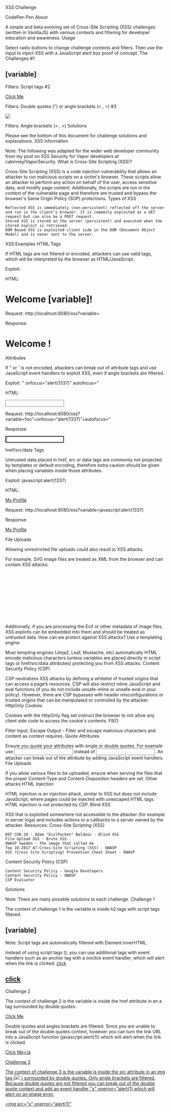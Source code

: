 XSS Challenge

CodePen Pen
About

A simple and beta evolving set of Cross-Site Scripting (XSS) challenges (written in VanillaJS) with various contexts and filtering for developer education and awareness.
Usage

Select radio buttons to change challenge contexts and filters. Then use the input to inject XSS with a JavaScript alert box proof of concept.
The Challenges
#1

<h2>[variable]</h2>

Filters: Script tags
#2

<a href="[variable]">Click Me</a>

Filters: Double quotes (") or angle brackets (< , >)
#3

<img src="[variable]">

Filters: Angle brackets (< , >)
Solutions

Please see the bottom of this document for challenge solutions and explanations.
XSS Information

Note: The following was adapted for the wider web developer community from my post on XSS Security for Vapor developers at cakinney/VaporSecurity.
What is Cross-Site Scripting (XSS)?

Cross-Site Scripting (XSS) is a code injection vulnerability that allows an attacker to run malicious scripts on a victim's browser. These scripts allow an attacker to perform any action on behalf of the user, access sensitive data, and modify page content. Additionally, the scripts are run in the context of the vulnerable page and therefore are trusted and bypass the browser's Same Origin Policy (SOP) protections.
Types of XSS

    Reflected XSS is immediately (non-persistent) reflected off the server and run in the client’s browser. It is commonly exploited as a GET request but can also be a POST request.
    Stored XSS is stored on the server (persistent) and executed when the stored exploit is retrieved.
    DOM Based XSS is exploited client side in the DOM (Document Object Model) and is never sent to the server.

XSS Examples
HTML Tags

If HTML tags are not filtered or encoded, attackers can use valid tags, which will be interpreted by the browser as HTML/JavaScript.

Exploit:

<script>alert(1337)</script>

HTML:

<h1>Welcome [variable]!</h1>

Request:
http://localhost:8080/xss?variable=<script>alert(1337)</script>

Response:

<h1>Welcome <script>alert(1337)</script>!</h1>

Attributes

If " or ' is not encoded, attackers can break out of attribute tags and use JavaScript event handlers to exploit XSS, even if angle brackets are filtered.

Exploit:
" onfocus="alert(1337)" autofocus="

HTML:

<input id="[variable]" type=“text”>

Request:
http://localhost:8080/xss?variable=foo”+onfocus=“alert(1337)”+autofocus=“

Response:

<input id="foo" onfocus="alert(1337)" autofocus="" type=“text”>

href/src/data Tags

Untrusted data placed in href, src or data tags are commonly not projected by templates or default encoding, therefore extra caution should be given when placing variables inside those attributes.

Exploit:
javascript:alert(1337)

HTML:

<a href="[variable]">My Profile</a>

Request:
http://localhost:8080/xss?variable=javascript:alert(1337)

Response:

<a href="javascript:alert(1337)">My Profile</a>

File Uploads

Allowing unrestricted file uploads could also result in XSS attacks.

For example, SVG image files are treated as XML from the browser and can contain XSS attacks:

<svg version="1.1" baseProfile="full" xmlns="http://www.w3.org/2000/svg">
   <script type="text/javascript">
      alert(1337);
   </script>
</svg>

Additionally, if you are processing the Exif or other metadata of image files, XSS exploits can be embedded into them and should be treated as untrusted data.
How can we protect against XSS attacks?
Use a templating engine

Most tempting engines (Jinja2, Leaf, Mustache, etc) automatically HTML encode malicious characters (unless variables are placed directly in script tags or href/src/data attributes) protecting you from XSS attacks.
Content Security Policy (CSP)

CSP neutralizes XSS attacks by defining a whitelist of trusted origins that can access a page’s resources. CSP will also restrict inline JavaScript and eval functions (if you do not include unsafe-inline or unsafe-eval in your policy). However, there are CSP bypasses with header misconfigurations or trusted origins that can be manipulated or controlled by the attacker.
HttpOnly Cookies

Cookies with the HttpOnly flag set instruct the browser to not allow any client side code to access the cookie's contents.
FIEO

Filter Input, Escape Output - Filter and escape malicious characters and content as context requires.
Quote Attributes

Ensure you quote your attributes with single or double quotes. For example use <input id="[variable]"> instead of <input id=[variable]>. An attacker can break out of the attribute by adding JavaScript event handlers.
File Uploads

If you allow various files to be uploaded, ensure when serving the files that the proper Content-Type and Content-Disposition headers are set.
Other attacks
HTML Injection

HTML injection is an injection attack, similar to XSS but does not include JavaScript, where pages could be injected with unescaped HTML tags. HTML injection is not protected by CSP.
Blind XSS

XSS that is exploited somewhere not accessible to the attacker (for example in server logs) and includes actions or a callbacks to a server owned by the attacker.
Resources:
Cross-Site Scripting (XSS)

    DEF CON 20 - Adam "EvilPacket" Baldwin - Blind XSS
    File Upload XSS - Brute XSS
    OWASP Sweden - The image that called me
    Top 10-2017 A7-Cross-Site Scripting (XSS) - OWASP
    XSS (Cross Site Scripting) Prevention Cheat Sheet - OWASP

Content Security Policy (CSP)

    Content Security Policy - Google Developers
    Content Security Policy - OWASP
    CSP Evaluator

Solutions

Note: There are many possible solutions to each challenge.
Challenge 1

The context of challenge 1 is the variable is inside h2 tags with script tags filtered.

<h2>[variable]</h2>

Note: Script tags are automatically filtered with Element.innerHTML.

Instead of using script tags (<script>alert(1)</script>), you can use additional tags with event handlers such as an anchor tag with a onclick event handler, which will alert when the link is clicked. <a href=# onclick=alert(1)>click</a>

<h2><a href=# onclick=alert(1)>click</a></h2>

Challenge 2

The context of challenge 2 is the variable is inside the href attribute in an a tag surrounded by double quotes.

<a href="[variable]">Click Me</a>

Double quotes and angles brackets are filtered. Since you are unable to break out of the double quotes context, however you can turn the link URL into a JavaScript function (javascript:alert(1)) which will alert when the link is clicked.

<a href="javascript:alert(1)">Click Me</a

Challenge 3

The context of challenge 3 is the variable is inside the src attribute in an img tag (<img src="[variable]"> ) surrounded by double quotes. Only angle brackets are filtered. Because double quotes are not filtered you can break out of the double quote context and add an event handler "x" onerror="alert(1) which will alert on an image error.

<img src="x" onerror="alert(1)"
